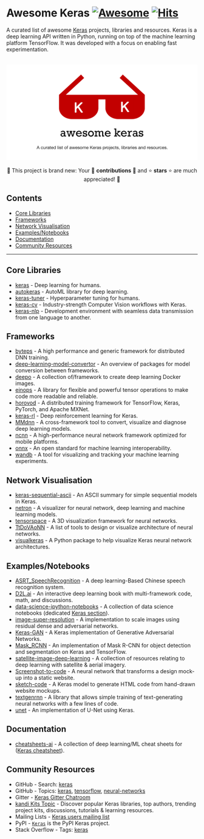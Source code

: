 <!--lint disable awesome-git-repo-age-->
# Awesome Keras [![Awesome](https://awesome.re/badge.svg)](https://awesome.re) [![Hits](https://hits.seeyoufarm.com/api/count/incr/badge.svg?url=https%3A%2F%2Fgithub.com%2Fmarkusschanta%2Fawesome-keras&count_bg=%2379C83D&title_bg=%23555555&icon=&icon_color=%23E7E7E7&title=hits&edge_flat=false)](https://hits.seeyoufarm.com)

A curated list of awesome [Keras](http://keras.io/) projects, libraries and resources. Keras is a deep learning API written in Python, running on top of the machine learning platform TensorFlow. It was developed with a focus on enabling fast experimentation.

<div align="center" style="border-bottom: 0px;">
	<br>
	<img width="640" src="https://raw.githubusercontent.com/markusschanta/awesome-keras/main/media/logo.png" alt="Awesome Keras logo">
	<br>
	
🎉 This project is brand new: Your 🤝 **contributions** 🤝 and ⭐️ **stars** ⭐️ are much appreciated! 🎉
</div>

## Contents

<!--lint ignore awesome-toc alphabetize-lists-->
- [Core Libraries](#core-libraries)
- [Frameworks](#frameworks)
- [Network Visualisation](#networkvisualization)
- [Examples/Notebooks](#examplesnotebooks)
- [Documentation](#documentation)
- [Community Resources](#community-resources)

---

## Core Libraries

<!--lint disable alphabetize-lists-->
- [keras](https://github.com/keras-team/keras) - Deep learning for humans.
- [autokeras](https://github.com/keras-team/autokeras) - AutoML library for deep learning.
- [keras-tuner](https://github.com/keras-team/keras-tuner) - Hyperparameter tuning for humans.
- [keras-cv](https://github.com/keras-team/keras-cv) - Industry-strength Computer Vision workflows with Keras.
- [keras-nlp](https://github.com/keras-team/keras-nlp) - Development environment with seamless data transmission from one language to another.
<!--lint enable alphabetize-lists-->

## Frameworks

- [byteps](https://github.com/bytedance/byteps) - A high performance and generic framework for distributed DNN training.
- [deep-learning-model-convertor](https://github.com/ysh329/deep-learning-model-convertor) - An overview of packages for model conversion between frameworks.
- [deepo](https://github.com/ufoym/deepo) - A collection of/framework to create deep learning Docker images.
- [einops](https://github.com/arogozhnikov/einops) - A library for flexible and powerful tensor operations to make code more readable and reliable.
- [horovod](https://github.com/horovod/horovod) - A distributed training framework for TensorFlow, Keras, PyTorch, and Apache MXNet.
- [keras-rl](https://github.com/keras-rl/keras-rl) - Deep reinforcement learning for Keras.
- [MMdnn](https://github.com/microsoft/MMdnn) - A cross-framework tool to convert, visualize and diagnose deep learning models.
- [ncnn](https://github.com/Tencent/ncnn) - A high-performance neural network framework optimized for mobile platforms.
- [onnx](https://github.com/onnx/onnx) - An open standard for machine learning interoperability.
- [wandb](https://github.com/wandb/wandb) - A tool for visualizing and tracking your machine learning experiments.

## Network Visualisation

- [keras-sequential-ascii](https://github.com/stared/keras-sequential-ascii) - An ASCII summary for simple sequential models in Keras.
- [netron](https://github.com/lutzroeder/netron) - A visualizer for neural network, deep learning and machine learning models.
- [tensorspace](https://github.com/tensorspace-team/tensorspace) - A 3D visualization framework for neural networks.
- [TtDoVAoNN](https://github.com/ashishpatel26/Tools-to-Design-or-Visualize-Architecture-of-Neural-Network) - A list of tools to design or visualize architecture of neural networks.
- [visualkeras](https://github.com/paulgavrikov/visualkeras) - A Python package to help visualize Keras neural network architectures.

## Examples/Notebooks

- [ASRT_SpeechRecognition](https://github.com/nl8590687/ASRT_SpeechRecognition) - A deep learning-Based Chinese speech recognition system.
- [D2L.ai](https://github.com/d2l-ai/d2l-en) - An interactive deep learning book with multi-framework code, math, and discussions. <!--lint disable double-link-->
- [data-science-ipython-notebooks](https://github.com/donnemartin/data-science-ipython-notebooks) - A collection of data science notebooks (dedicated [Keras section](https://github.com/donnemartin/data-science-ipython-notebooks#keras-tutorials)).  <!--lint enable double-link-->
- [image-super-resolution](https://github.com/idealo/image-super-resolution) - A implementation to scale images using residual dense and adversarial networks.
- [Keras-GAN](https://github.com/eriklindernoren/Keras-GAN) - A Keras implementation of Generative Adversarial Networks.
- [Mask_RCNN](https://github.com/matterport/Mask_RCNN) - An implementation of Mask R-CNN for object detection and segmentation on Keras and TensorFlow.
- [satellite-image-deep-learning](https://github.com/robmarkcole/satellite-image-deep-learning) - A collection of resources relating to deep learning with satellite & aerial imagery.
- [Screenshot-to-code](https://github.com/emilwallner/Screenshot-to-code) - A neural network that transforms a design mock-up into a static website.
- [sketch-code](https://github.com/ashnkumar/sketch-code) - A Keras model to generate HTML code from hand-drawn website mockups.
- [textgenrnn](https://github.com/minimaxir/textgenrnn) - A library that allows simple training of text-generating neural networks with a few lines of code.
- [unet](https://github.com/zhixuhao/unet) - An implementation of U-Net using Keras.

## Documentation

- [cheatsheets-ai](https://github.com/kailashahirwar/cheatsheets-ai) - A collection of deep learning/ML cheat sheets for ([Keras cheatsheet](https://github.com/kailashahirwar/cheatsheets-ai/blob/master/Keras.jpg)).

## Community Resources

- GitHub - Search: [keras](https://github.com/search?type=Repositories&q=keras)
- GitHub - Topics: [keras](https://github.com/topics/keras), [tensorflow](https://github.com/topics/tensorflow), [neural-networks](https://github.com/topics/neural-networks)
- Gitter - [Keras Gitter Chatroom](https://gitter.im/Keras-io/Lobby)
- [kandi Kits Topic](https://kandi.openweaver.com/explore/keras) - Discover popular Keras libraries, top authors, trending project kits, discussions, tutorials & learning resources.
- Mailing Lists - [Keras users mailing list](https://groups.google.com/g/keras-users)
- PyPI - [``Keras``](https://pypi.org/project/keras/)
is the PyPI Keras project.
- Stack Overflow - Tags: [keras](https://stackoverflow.com/questions/tagged/keras?tab=Votes)
